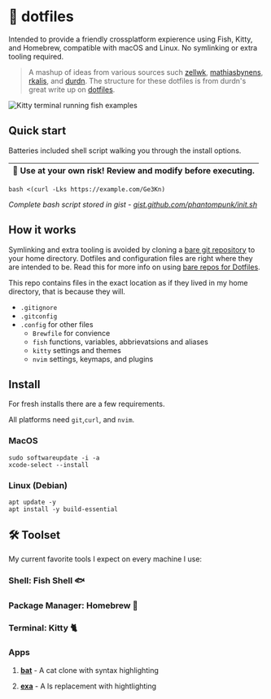 # :wrench: dotfiles

Intended to provide a friendly crossplatform expierence using Fish, Kitty, and Homebrew, compatible with macOS and Linux. No symlinking or extra tooling required.



> A mashup of ideas from various sources such [zellwk](https://github.com/zellwk/dotfiles), [mathiasbynens](https://github.com/mathiasbynens/dotfiles), [rkalis](https://github.com/rkalis/dotfiles), and [durdn](https://bitbucket.org/durdn/cfg.git). The structure for these dotfiles is from durdn's great write up on [dotfiles](https://www.atlassian.com/git/tutorials/dotfiles).



![Kitty terminal running fish examples](https://i.imgur.com/krmLPeY.png)

## Quick start

Batteries included shell script walking you through the install options.

| 🚧 Use at your own risk! Review and modify before executing. |
| ----------------------------------------------------------- |

```shell
bash <(curl -Lks https://example.com/Ge3Kn)
```

*Complete bash script stored in gist - [gist.github.com/phantompunk/init.sh](https://gist.github.com/phantompunk/d9a9df62e0330663cead308cbfb7803f)*

## How it works

Symlinking and extra tooling is avoided by cloning a [bare git repository](https://www.saintsjd.com/2011/01/what-is-a-bare-git-repository/) to your home directory. Dotfiles and configuration files are right where they are intended to be. Read this for more info on using [bare repos for Dotfiles](https://www.atlassian.com/git/tutorials/dotfiles).



This repo contains files in the exact location as if they lived in my home directory, that is because they will.

- `.gitignore`
- `.gitconfig`
- `.config` for other files
  - `Brewfile` for convience
  - `fish` functions, variables, abbrievatsions and aliases
  - `kitty` settings and themes
  - `nvim` settings, keymaps, and plugins



## Install

For fresh installs there are a few requirements.

All platforms need `git`,`curl`, and `nvim`.

### MacOS

```
sudo softwareupdate -i -a
xcode-select --install
```



### Linux (Debian)

```
apt update -y
apt install -y build-essential
```



## :hammer_and_wrench: Toolset

My current favorite tools I expect on every machine I use:

### Shell: Fish Shell :fish:

### Package Manager: Homebrew :beer:

### Terminal: Kitty :cat2:

### Apps

1. **[bat](https://github.com/sharkdp/bat)** - A cat clone with syntax highlighting

2. **[exa](https://github.com/ogham/exa)** - A ls replacement with hightlighting


